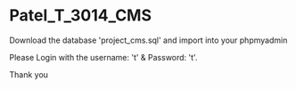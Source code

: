# Patel_T_3014_CMS

Download the database 'project_cms.sql' and import into your phpmyadmin 

Please Login with the username: 't' & Password: 't'.

Thank you
